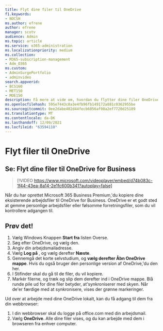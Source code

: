 ```yaml
---
title: Flyt dine filer til OneDrive
f1.keywords:
- NOCSH
ms.author: efrene
author: efrene
manager: scotv
audience: Admin
ms.topic: article
ms.service: o365-administration
ms.localizationpriority: medium
ms.collection:
- M365-subscription-management
- Adm_O365
ms.custom:
- AdminSurgePortfolio
- adminvideo
search.appverid:
- BCS160
- MET150
- MOE150
description: Få mere at vide om, hvordan du flytter dine filer OneDrive.
ms.openlocfilehash: 595e7443c0a3e4fb96fb149172a881c0362955be
ms.sourcegitcommit: 0ee2dabe402d44fecb6856af98a2ef7720d25189
ms.translationtype: MT
ms.contentlocale: da-DK
ms.lasthandoff: 12/09/2021
ms.locfileid: "63594110"
---
```

# <a name="move-files-to-onedrive"></a>Flyt filer til OneDrive

## <a name="watch-move-your-files-to-onedrive-for-business"></a>Se: Flyt dine filer til OneDrive for Business

> [!VIDEO https://www.microsoft.com/videoplayer/embed/d74b083c-1f44-43ea-8a14-2e1fc600b341?autoplay=false]

Når du har oprettet Microsoft 365 Business Premium,&#39;du kopiere dine eksisterende arbejdsfiler til OneDrive for Business. OneDrive er et godt sted at gemme personlige arbejdsfiler eller følsomme forretningsfiler, som du vil kontrollere adgangen til.

## <a name="try-it"></a>Prøv det!

1. Vælg Windows Knappen **Start fra** listen Overse.
2. Søg efter OneDrive, og vælg den.
3. Angiv din arbejdsmailadresse.
4. Vælg  **Log på** , og vælg derefter  **Næste**.
5. Gennemgå det korte selvstudium, og **vælg derefter Åbn OneDrive mappe**. Hvis du også bruger den personlige version af OneDrive,&#39;du den her.
6. I Stifinder skal du gå til de filer, du vil kopiere.
7. Markér filerne, og træk og slip dem derefter ind i OneDrive mappe. Blå runde pile ud for dine filer betyder, at&#39;synkroniserer med skyen. Når de&#39;er færdige med at synkronisere, vises der grønne markeringer.

Ud over at arbejde med dine OneDrive lokalt, kan du få adgang til dem fra din webbrowser:

1. I din webbrowser skal du logge på office.com med din arbejdsmail.
2. Vælg **OneDrive**. Alle dine filer vises, og du kan arbejde med dem i browseren fra enhver computer.